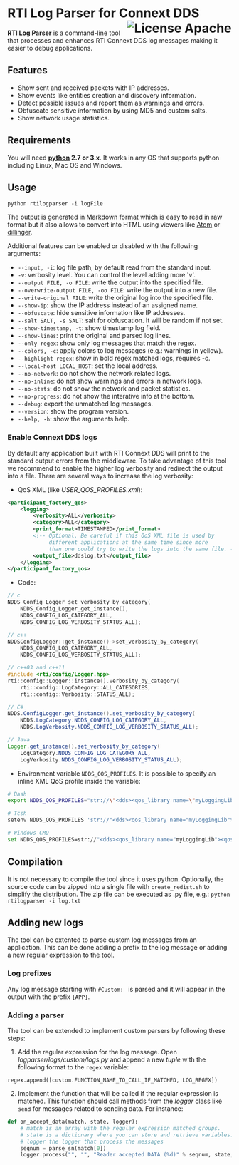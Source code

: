 # RTI Log Parser for Connext DDS [<img alt="License Apache" src="https://img.shields.io/badge/license-Apache-blue.svg?style=flat" align="right" />](https://www.apache.org/licenses/LICENSE-2.0.html)

**RTI Log Parser** is a command-line tool that processes and enhances RTI Connext DDS log messages making it easier to debug applications.

## Features
* Show sent and received packets with IP addresses.
* Show events like entities creation and discovery information.
* Detect possible issues and report them as warnings and errors.
* Obfuscate sensitive information by using MD5 and custom salts.
* Show network usage statistics.


## Requirements
You will need **[python](https://www.python.org/) 2.7 or 3.x**. It works in any OS that supports python including Linux, Mac OS and Windows.


## Usage
```
python rtilogparser -i logFile
```

The output is generated in Markdown format which is easy to read in raw format but it also allows to convert into HTML using viewers like [Atom](https://atom.io/) or [dillinger](http://dillinger.io/).

Additional features can be enabled or disabled with the following arguments:
* `--input, -i`: log file path, by default read from the standard input.
* `-v`: verbosity level. You can control the level adding more 'v'.
* `--output FILE, -o FILE`: write the output into the specified file.
* `--overwrite-output FILE, -oo FILE`: write the output into a new file.
* `--write-original FILE`: write the original log into the specified file.
* `--show-ip`: show the IP address instead of an assigned name.
* `--obfuscate`: hide sensitive information like IP addresses.
* `--salt SALT, -s SALT`: salt for obfuscation. It will be random if not set.
* `--show-timestamp, -t`: show timestamp log field.
* `--show-lines`: print the original and parsed log lines.
* `--only regex`: show only log messages that match the regex.
* `--colors, -c`: apply colors to log messages (e.g.: warnings in yellow).
* `--highlight regex`: show in bold regex matched logs, requires -c.
* `--local-host LOCAL_HOST`: set the local address.
* `--no-network`: do not show the network related logs.
* `--no-inline`: do not show warnings and errors in network logs.
* `--no-stats`: do not show the network and packet statistics.
* `--no-progress`: do not show the interative info at the bottom.
* `--debug`: export the unmatched log messages.
* `--version`: show the program version.
* `--help, -h`: show the arguments help.

### Enable Connext DDS logs
By default any application built with RTI Connext DDS will print to the standard output errors from the middleware. To take advantage of this tool we recommend to enable the higher log verbosity and redirect the output into a file. There are several ways to increase the log verbosity:

* QoS XML (like *USER_QOS_PROFILES.xml*):
```xml
<participant_factory_qos>
    <logging>
        <verbosity>ALL</verbosity>
        <category>ALL</category>
        <print_format>TIMESTAMPED</print_format>
        <!-- Optional. Be careful if this QoS XML file is used by
             different applications at the same time since more
             than one could try to write the logs into the same file. -->
        <output_file>ddslog.txt</output_file>
    </logging>
</participant_factory_qos>
```

* Code:
```c
// c
NDDS_Config_Logger_set_verbosity_by_category(
    NDDS_Config_Logger_get_instance(),
    NDDS_CONFIG_LOG_CATEGORY_ALL, 
    NDDS_CONFIG_LOG_VERBOSITY_STATUS_ALL);
```
```c++
// c++
NDDSConfigLogger::get_instance()->set_verbosity_by_category(
    NDDS_CONFIG_LOG_CATEGORY_ALL,
    NDDS_CONFIG_LOG_VERBOSITY_STATUS_ALL);
```
```c++
// c++03 and c++11
#include <rti/config/Logger.hpp>
rti::config::Logger::instance().verbosity_by_category(
    rti::config::LogCategory::ALL_CATEGORIES,
    rti::config::Verbosity::STATUS_ALL);
```
```csharp
// C#
NDDS.ConfigLogger.get_instance().set_verbosity_by_category(
    NDDS.LogCategory.NDDS_CONFIG_LOG_CATEGORY_ALL, 
    NDDS.LogVerbosity.NDDS_CONFIG_LOG_VERBOSITY_STATUS_ALL);
```
```java
// Java
Logger.get_instance().set_verbosity_by_category(
    LogCategory.NDDS_CONFIG_LOG_CATEGORY_ALL,
    LogVerbosity.NDDS_CONFIG_LOG_VERBOSITY_STATUS_ALL);
```

* Environment variable `NDDS_QOS_PROFILES`. It is possible to specify an inline XML QoS profile inside the variable:
```bash
# Bash
export NDDS_QOS_PROFILES="str://\"<dds><qos_library name=\"myLoggingLib\"><qos_profile name=\"myLoggingProfile\" is_default_participant_factory_profile=\"true\"><participant_factory_qos><logging><verbosity>ALL</verbosity><category>ALL</category><print_format>TIMESTAMPED</print_format></logging></participant_factory_qos></qos_profile></qos_library></dds>\""

# Tcsh
setenv NDDS_QOS_PROFILES 'str://"<dds><qos_library name="myLoggingLib"><qos_profile name="myLoggingProfile" is_default_participant_factory_profile="true"><participant_factory_qos><logging><verbosity>ALL</verbosity><category>ALL</category><print_format>TIMESTAMPED</print_format></logging></participant_factory_qos></qos_profile></qos_library></dds>"'

# Windows CMD
set NDDS_QOS_PROFILES=str://"<dds><qos_library name="myLoggingLib"><qos_profile name="myLoggingProfile" is_default_participant_factory_profile="true"><participant_factory_qos><logging><verbosity>ALL</verbosity><category>ALL</category><print_format>TIMESTAMPED</print_format></logging></participant_factory_qos></qos_profile></qos_library></dds>"
```


## Compilation
It is not necessary to compile the tool since it uses python. Optionally, the source code can be zipped into a single file with `create_redist.sh` to simplify the distribution. The zip file can be executed as .py file, e.g.: `python rtilogparser -i log.txt`


## Adding new logs
The tool can be extented to parse custom log messages from an application. This can be done adding a prefix to the log message or adding a new regular expression to the tool.

### Log prefixes
Any log message starting with `#Custom: ` is parsed and it will appear in the output with the prefix `[APP]`.

### Adding a parser
The tool can be extended to implement custom parsers by following these steps:

1. Add the regular expression for the log message. Open *logparser/logs/custom/logs.py* and append a new *tuple* with the following format to the `regex` variable:
```
regex.append([custom.FUNCTION_NAME_TO_CALL_IF_MATCHED, LOG_REGEX])
```

2. Implement the function that will be called if the regular expression is matched. This function should call methods from the *logger* class like `send` for messages related to sending data. For instance:
```python
def on_accept_data(match, state, logger):
    # match is an array with the regular expression matched groups.
    # state is a dictionary where you can store and retrieve variables.
    # logger the logger that process the messages
    seqnum = parse_sn(match[0])
    logger.process("", "", "Reader accepted DATA (%d)" % seqnum, state, 1)
```
